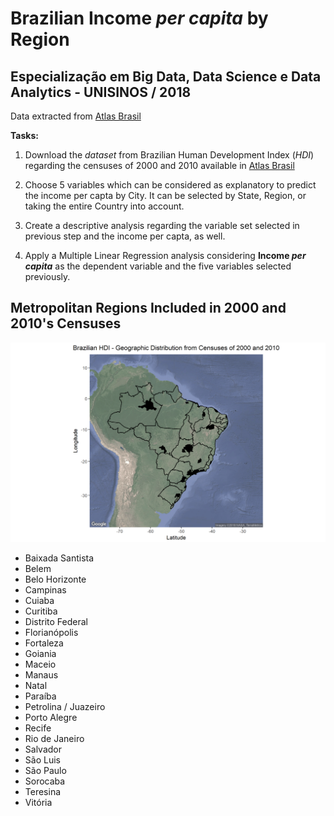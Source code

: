 # Brazilian Income _per capita_ by Region
## Especialização em Big Data, Data Science e Data Analytics - UNISINOS / 2018

Data extracted from [Atlas Brasil](http://www.atlasbrasil.org.br/2013/pt/download/)

**Tasks:**

1. Download the _dataset_ from Brazilian Human Development Index (_HDI_) regarding the censuses of 2000 and 2010 available in [Atlas Brasil](http://www.atlasbrasil.org.br/2013/pt/download/)

2. Choose 5 variables which can be considered as explanatory to predict the income per capta by City. It can be selected by State, Region, or taking the entire Country into account.

3. Create a descriptive analysis regarding the variable set selected in previous step and the income per capta, as well.

4. Apply a Multiple Linear Regression analysis considering **Income _per capita_** as the dependent variable and the five variables selected previously.


## Metropolitan Regions Included in 2000 and 2010's Censuses

![Map](/images/finalMap.png)

* Baixada Santista
* Belem
* Belo Horizonte
* Campinas
* Cuiaba
* Curitiba
* Distrito Federal
* Florianópolis
* Fortaleza
* Goiania
* Maceio
* Manaus
* Natal
* Paraíba
* Petrolina / Juazeiro
* Porto Alegre
* Recife
* Rio de Janeiro
* Salvador
* São Luis
* São Paulo
* Sorocaba
* Teresina
* Vitória

